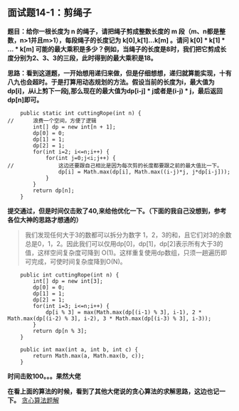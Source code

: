 ## 面试题14-1：剪绳子
**题目：给你一根长度为 n 的绳子，请把绳子剪成整数长度的 m 段（m、n都是整数，n>1并且m>1），每段绳子的长度记为 k[0],k[1]...k[m] 。请问 k[0] * k[1] * ... * k[m] 可能的最大乘积是多少？例如，当绳子的长度是8时，我们把它剪成长度分别为2、3、3的三段，此时得到的最大乘积是18。**

**思路：看到这道题，一开始想用递归来做，但是仔细想想，递归就算能实现，十有八九也会超时。于是打算用动态规划的方法。假设当前的长度为i，最大值为dp[i]，从i上剪下一段j,那么现在的最大值为dp[i-j] * j或者是(i-j) * j，最后返回dp[n]即可。**
```
	public static int cuttingRope(int n) {
//		浪费一个空间，方便了逻辑
		int[] dp = new int[n + 1];
		dp[0] = 0;
		dp[1] = 1;
		dp[2] = 1;
		for(int i=2; i<=n;i++) {
			for(int j=0;j<i;j++) {
//				这边还要跟自己相比是因为每次剪的长度都要跟之前的最大值比一下。
				dp[i] = Math.max(dp[i], Math.max((i-j)*j, j*dp[i-j]));
			}
		}
		return dp[n];
    }
```
**提交通过，但是时间仅击败了40,来给他优化一下。（下面的我自己没想到，参考各位大神的思路才想通的）**

>我们发现任何大于3的数都可以拆分为数字 1，2，3的和，且它们对3的余数总是0，1，2。因此我们可以仅用dp[0]，dp[1]，dp[2]表示所有大于3的值，这样空间复杂度可降到 O(1)。这样重复使用dp数组，只须一趟遍历即可完成，可使时间复杂度降到O(N)。
```
	public int cuttingRope(int n) {
		int[] dp = new int[3];
		dp[0] = 0;
		dp[1] = 1;
		dp[2] = 1;
		for(int i=3; i<=n;i++) {
			dp[i % 3] = max(Math.max(dp[(i-1) % 3], i-1), 2 * Math.max(dp[(i-2) % 3], i-2), 3 * Math.max(dp[(i-3) % 3], i-3));
		}
		return dp[n % 3];
    }
	
	public int max(int a, int b, int c) {
		return Math.max(a, Math.max(b, c));
	}
```
**时间击败100。。。果然大佬**

**在看上面的算法的时候，看到了其他大佬说的贪心算法的求解思路，这边也记一下。**
[贪心算法题解](https://leetcode-cn.com/problems/jian-sheng-zi-lcof/solution/mian-shi-ti-14-i-jian-sheng-zi-tan-xin-si-xiang-by/)